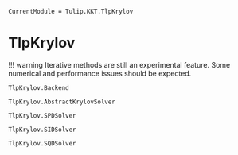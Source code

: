 ```@meta
CurrentModule = Tulip.KKT.TlpKrylov
```

# TlpKrylov

!!! warning
    Iterative methods are still an experimental feature.
    Some numerical and performance issues should be expected.


```@docs
TlpKrylov.Backend
```

```@docs
TlpKrylov.AbstractKrylovSolver
```

```@docs
TlpKrylov.SPDSolver
```

```@docs
TlpKrylov.SIDSolver
```

```@docs
TlpKrylov.SQDSolver
```